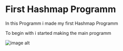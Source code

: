 # First Hashmap Programm 
In this Programm i made my first Hashmap Programm

To begin with i started making the main programm

![image alt]([image_url](https://github.com/maximv00112/hashmap/blob/199ee29af66ed674a7f18be0fbc26acb4b80276e/codeImageGIthub.PNG))
